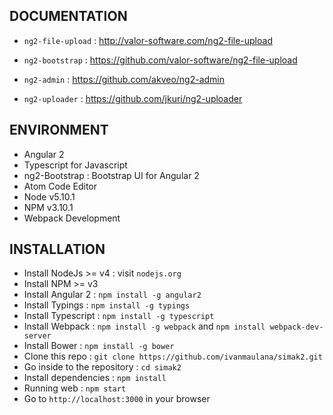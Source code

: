 ## DOCUMENTATION

- `ng2-file-upload` : http://valor-software.com/ng2-file-upload

- `ng2-bootstrap` : https://github.com/valor-software/ng2-file-upload

- `ng2-admin` : https://github.com/akveo/ng2-admin

- `ng2-uploader` : https://github.com/jkuri/ng2-uploader


## ENVIRONMENT

- Angular 2
- Typescript for Javascript
- ng2-Bootstrap : Bootstrap UI for Angular 2
- Atom Code Editor
- Node v5.10.1
- NPM v3.10.1
- Webpack Development


## INSTALLATION

- Install NodeJs >= v4 : visit `nodejs.org`
- Install NPM >= v3
- Install Angular 2 : `npm install -g angular2`
- Install Typings : `npm install -g typings`
- Install Typescript : `npm install -g typescript`
- Install Webpack : `npm install -g webpack` and `npm install webpack-dev-server`
- Install Bower : `npm install -g bower`
- Clone this repo : `git clone https://github.com/ivanmaulana/simak2.git`
- Go inside to the repository : `cd simak2`
- Install dependencies : `npm install`
- Running web : `npm start`
- Go to `http://localhost:3000` in your browser
